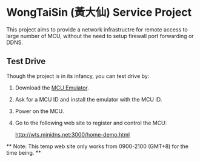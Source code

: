 # WongTaiSin (黃大仙) Service Project


This project aims to provide a network infrastructre for remote access to large number of MCU, without the
need to setup firewall port forwarding or DDNS.

## Test Drive

Though the project is in its infancy, you can test drive by:

1. Download the [MCU Emulator](https://github.com/michaelfung/mcu-emulator).

2. Ask for a MCU ID and install the emulator with the MCU ID.

3. Power on the MCU.

4. Go to the following web site to register and control the MCU:

   http://wts.minidns.net:3000/home-demo.html 

** Note: This temp web site only works from 0900-2100 (GMT+8) for the time being. **
